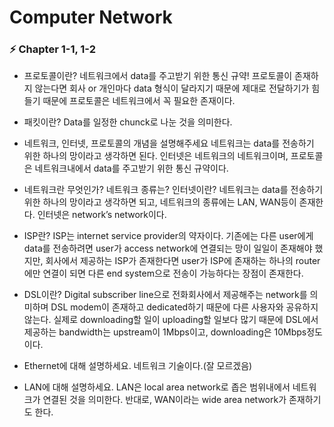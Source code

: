 # Computer Network

### ⚡️ Chapter 1-1, 1-2

- 프로토콜이란?
네트워크에서 data를 주고받기 위한 통신 규약! 프로토콜이 존재하지 않는다면 회사 or 개인마다 data 형식이 달라지기 때문에 제대로 전달하기가 힘들기 때문에 프로토콜은 네트워크에서 꼭 필요한 존재이다.

- 패킷이란?
Data를 일정한 chunck로 나눈 것을 의미한다.

- 네트워크, 인터넷, 프로토콜의 개념을 설명해주세요
네트워크는 data를 전송하기 위한 하나의 망이라고 생각하면 된다. 인터넷은 네트워크의 네트워크이며, 프로토콜은 네트워크내에서 data를 주고받기 위한 통신 규약이다.

- 네트워크란 무엇인가? 네트워크 종류는? 인터넷이란?
네트워크는 data를 전송하기 위한 하나의 망이라고 생각하면 되고, 네트워크의 종류에는 LAN, WAN등이 존재한다. 인터넷은 network’s network이다.

- ISP란?
ISP는 internet service provider의 약자이다. 기존에는 다른 user에게 data를 전송하려면 user가 access network에 연결되는 망이 일일이 존재해야 했지만, 회사에서 제공하는 ISP가 존재한다면 user가 ISP에 존재하는 하나의 router에만 연결이 되면 다른 end system으로 전송이 가능하다는 장점이 존재한다. 

- DSL이란?
Digital subscriber line으로 전화회사에서 제공해주는 network를 의미하며 DSL modem이 존재하고 dedicated하기 때문에 다른 사용자와 공유하지 않는다. 실제로 downloading할 일이 uploading할 일보다 많기 때문에 DSL에서 제공하는 bandwidth는 upstream이 1Mbps이고, downloading은 10Mbps정도이다. 

- Ethernet에 대해 설명하세요.
네트워크 기술이다.(잘 모르겠음)

- LAN에 대해 설명하세요.
LAN은 local area network로 좁은 범위내에서 네트워크가 연결된 것을 의미한다. 반대로, WAN이라는 wide area network가 존재하기도 한다.